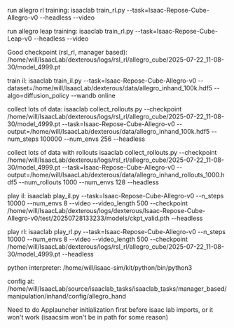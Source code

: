 
run allegro rl training:
isaaclab train_rl.py --task=Isaac-Repose-Cube-Allegro-v0 --headless --video


run allegro leap training:
isaaclab train_rl.py --task=Isaac-Repose-Cube-Leap-v0 --headless --video

Good checkpoint (rsl_rl, manager based):
/home/will/IsaacLab/dexterous/logs/rsl_rl/allegro_cube/2025-07-22_11-08-30/model_4999.pt

train il:
isaaclab train_il.py --task=Isaac-Repose-Cube-Allegro-v0 --dataset=/home/will/IsaacLab/dexterous/data/allegro_inhand_100k.hdf5 --algo=diffusion_policy --wandb online

collect lots of data:
isaaclab collect_rollouts.py --checkpoint /home/will/IsaacLab/dexterous/logs/rsl_rl/allegro_cube/2025-07-22_11-08-30/model_4999.pt --task=Isaac-Repose-Cube-Allegro-v0 --output=/home/will/IsaacLab/dexterous/data/allegro_inhand_100k.hdf5 --num_steps 100000 --num_envs 256 --headless

collect lots of data with rollouts
isaaclab collect_rollouts.py --checkpoint /home/will/IsaacLab/dexterous/logs/rsl_rl/allegro_cube/2025-07-22_11-08-30/model_4999.pt --task=Isaac-Repose-Cube-Allegro-v0 --output=/home/will/IsaacLab/dexterous/data/allegro_inhand_rollouts_1000.hdf5 --num_rollouts 1000 --num_envs 128 --headless

play il:
isaaclab play_il.py --task=Isaac-Repose-Cube-Allegro-v0 --n_steps 10000 --num_envs 8 --video --video_length 500 --checkpoint /home/will/IsaacLab/dexterous/logs/dexterous/Isaac-Repose-Cube-Allegro-v0/test/20250728133233/models/ckpt_valid.pth --headless

play rl:
isaaclab play_rl.py --task=Isaac-Repose-Cube-Allegro-v0 --n_steps 10000 --num_envs 8 --video --video_length 500 --checkpoint /home/will/IsaacLab/dexterous/logs/rsl_rl/allegro_cube/2025-07-22_11-08-30/model_4999.pt --headless



python interpreter:
/home/will/isaac-sim/kit/python/bin/python3


config at:
/home/will/IsaacLab/source/isaaclab_tasks/isaaclab_tasks/manager_based/manipulation/inhand/config/allegro_hand

Need to do Applauncher initialization first before isaac lab imports, or it won't work (isaacsim won't be in path for some reason)

